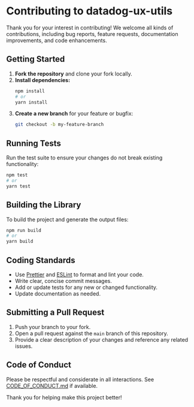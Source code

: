 # Contributing to datadog-ux-utils

Thank you for your interest in contributing! We welcome all kinds of contributions, including bug reports, feature requests, documentation improvements, and code enhancements.

## Getting Started

1. **Fork the repository** and clone your fork locally.
2. **Install dependencies:**
   ```bash
   npm install
   # or
   yarn install
   ```
3. **Create a new branch** for your feature or bugfix:
   ```bash
   git checkout -b my-feature-branch
   ```

## Running Tests

Run the test suite to ensure your changes do not break existing functionality:

```bash
npm test
# or
yarn test
```

## Building the Library

To build the project and generate the output files:

```bash
npm run build
# or
yarn build
```

## Coding Standards

- Use [Prettier](https://prettier.io/) and [ESLint](https://eslint.org/) to format and lint your code.
- Write clear, concise commit messages.
- Add or update tests for any new or changed functionality.
- Update documentation as needed.

## Submitting a Pull Request

1. Push your branch to your fork.
2. Open a pull request against the `main` branch of this repository.
3. Provide a clear description of your changes and reference any related issues.

## Code of Conduct

Please be respectful and considerate in all interactions. See [CODE_OF_CONDUCT.md](CODE_OF_CONDUCT.md) if available.

Thank you for helping make this project better!
